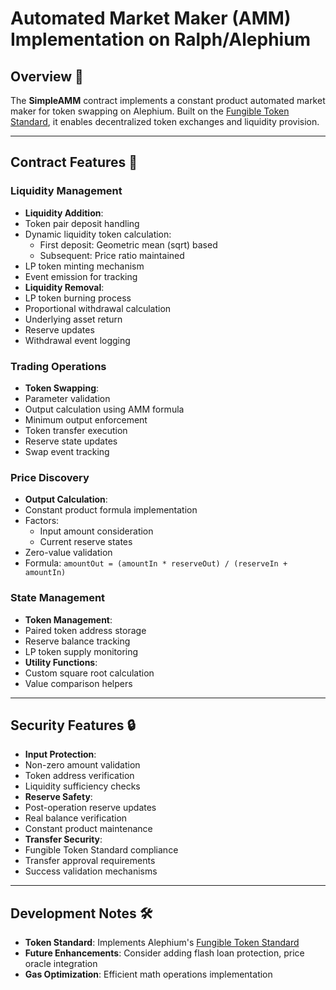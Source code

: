 # Automated Market Maker (AMM) Implementation on Ralph/Alephium

## Overview 🎯
The **SimpleAMM** contract implements a constant product automated market maker for token swapping on Alephium. Built on the [Fungible Token Standard](https://docs.alephium.org/dapps/standards/fungible-tokens/#fungible-token-standard), it enables decentralized token exchanges and liquidity provision.

---

## Contract Features 🚀

### **Liquidity Management**
- **Liquidity Addition**:
 - Token pair deposit handling
 - Dynamic liquidity token calculation:
   - First deposit: Geometric mean (sqrt) based
   - Subsequent: Price ratio maintained
 - LP token minting mechanism
 - Event emission for tracking
- **Liquidity Removal**:
 - LP token burning process
 - Proportional withdrawal calculation
 - Underlying asset return
 - Reserve updates
 - Withdrawal event logging

### **Trading Operations**
- **Token Swapping**:
 - Parameter validation
 - Output calculation using AMM formula
 - Minimum output enforcement
 - Token transfer execution
 - Reserve state updates
 - Swap event tracking

### **Price Discovery**
- **Output Calculation**:
 - Constant product formula implementation
 - Factors:
   - Input amount consideration
   - Current reserve states
 - Zero-value validation
 - Formula: `amountOut = (amountIn * reserveOut) / (reserveIn + amountIn)`

### **State Management**
- **Token Management**:
 - Paired token address storage
 - Reserve balance tracking
 - LP token supply monitoring
- **Utility Functions**:
 - Custom square root calculation
 - Value comparison helpers

---

## Security Features 🔒
- **Input Protection**:
 - Non-zero amount validation
 - Token address verification
 - Liquidity sufficiency checks
- **Reserve Safety**:
 - Post-operation reserve updates
 - Real balance verification
 - Constant product maintenance
- **Transfer Security**:
 - Fungible Token Standard compliance
 - Transfer approval requirements
 - Success validation mechanisms

---

## Development Notes 🛠️
- **Token Standard**: Implements Alephium's [Fungible Token Standard](https://docs.alephium.org/dapps/standards/fungible-tokens/#fungible-token-standard)
- **Future Enhancements**: Consider adding flash loan protection, price oracle integration
- **Gas Optimization**: Efficient math operations implementation